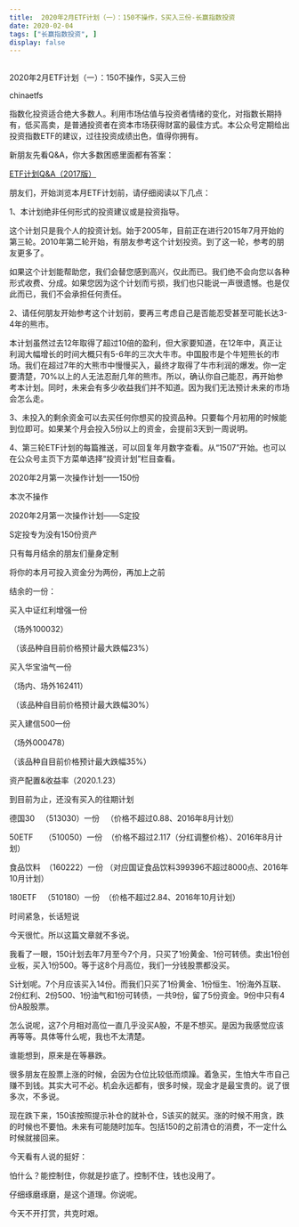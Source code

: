 ```yaml
---
title:  2020年2月ETF计划（一）：150不操作，S买入三份-长赢指数投资
date: 2020-02-04
tags: ["长赢指数投资", ]
display: false
---
```



## 



2020年2月ETF计划（一）：150不操作，S买入三份




chinaetfs




指数化投资适合绝大多数人。利用市场估值与投资者情绪的变化，对指数长期持有，低买高卖，是普通投资者在资本市场获得财富的最佳方式。本公众号定期给出投资指数ETF的建议，过往投资成绩出色，值得你拥有。








新朋友先看Q&amp;A，你大多数困惑里面都有答案：



[ETF计划Q&amp;A（2017版）](http://mp.weixin.qq.com/s?__biz=MzIwMTIzNDMwNA==&amp;mid=2653408592&amp;idx=1&amp;sn=fde1a92e4caefec9c3a8298e74e8ff45&amp;chksm=8d226fbfba55e6a921f9daf22566693a85cbd8a192ba104e060ad3daf7f5940d3885c8e1bbef&amp;scene=21#wechat_redirect)



朋友们，开始浏览本月ETF计划前，请仔细阅读以下几点：



1、本计划绝非任何形式的投资建议或是投资指导。



这个计划只是我个人的投资计划。始于2005年，目前正在进行2015年7月开始的第三轮。2010年第二轮开始，有朋友参考这个计划投资。到了这一轮，参考的朋友更多了。&nbsp;



如果这个计划能帮助您，我们会替您感到高兴，仅此而已。我们绝不会向您以各种形式收费、分成。如果您因为这个计划而亏损，我们也只能说一声很遗憾。也是仅此而已，我们不会承担任何责任。



2、请任何朋友开始参考这个计划前，要再三考虑自己是否能忍受甚至可能长达3-4年的熊市。



本计划虽然过去12年取得了超过10倍的盈利，但大家要知道，在12年中，真正让利润大幅增长的时间大概只有5-6年的三次大牛市。中国股市是个牛短熊长的市场。我们在超过7年的大熊市中慢慢买入，最终才取得了牛市利润的爆发。你一定要清楚，70%以上的人无法忍耐几年的熊市。所以，确认你自己能忍，再开始参考本计划。同时，未来会有多少收益我们并不知道。因为我们无法预计未来的市场会怎么走。



3、未投入的剩余资金可以去买任何你想买的投资品种。只要每个月初用的时候能到位即可。如果某个月会投入5份以上的资金，会提前3天到一周说明。



4、第三轮ETF计划的每篇推送，可以回复年月数字查看。从“1507”开始。也可以在公众号主页下方菜单选择“投资计划”栏目查看。







2020年2月第一次操作计划——150份







本次不操作







2020年2月第一次操作计划——S定投

S定投专为没有150份资产

只有每月结余的朋友们量身定制

将你的本月可投入资金分为两份，再加上之前

结余的一份：



买入中证红利增强一份

（场外100032）

&nbsp;（该品种自目前价格预计最大跌幅23%）



买入华宝油气一份

（场内、场外162411）

&nbsp;（该品种自目前价格预计最大跌幅30%）



买入建信500一份

（场外000478）

（该品种自目前价格预计最大跌幅35%）







资产配置&amp;收益率（2020.1.23）







到目前为止，还没有买入的往期计划

德国30&nbsp;&nbsp; （513030）一份&nbsp;&nbsp; （价格不超过0.88、2016年8月计划）



50ETF&nbsp;&nbsp;&nbsp;&nbsp; （510050）一份&nbsp; （价格不超过2.117（分红调整价格）、2016年8月计划）

食品饮料&nbsp; （160222）一份 （对应国证食品饮料399396不超过8000点、2016年10月计划）

180ETF&nbsp;&nbsp; （510180）一份&nbsp; （价格不超过2.84、2016年10月计划）







时间紧急，长话短说

今天很忙。所以这篇文章就不多说。



我看了一眼，150计划去年7月至今7个月，只买了1份黄金、1份可转债。卖出1份创业板，买入1份500。等于这8个月高位，我们一分钱股票都没买。



S计划呢。7个月应该买入14份。而我们只买了1份黄金、1份恒生、1份海外互联、2份红利、2份500、1份油气和1份可转债，一共9份，留了5份资金。9份中只有4份A股股票。



怎么说呢，这7个月相对高位一直几乎没买A股，不是不想买。是因为我感觉应该再等等。具体等什么呢，我也不太清楚。



谁能想到，原来是在等暴跌。



很多朋友在股票上涨的时候，会因为仓位比较低而烦躁。着急买，生怕大牛市自己赚不到钱。其实大可不必。机会永远都有，很多时候，现金才是最宝贵的。说了很多次，不多说。



现在跌下来，150该按照提示补仓的就补仓，S该买的就买。涨的时候不用贪，跌的时候也不要怕。未来有可能随时加车。包括150的之前清仓的消费，不一定什么时候就接回来。



今天看有人说的挺好：



怕什么？能控制住，你就是抄底了。控制不住，钱也没用了。



仔细琢磨琢磨，是这个道理。你说呢。



今天不开打赏，共克时艰。&nbsp;